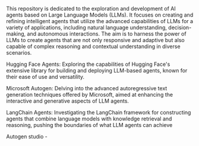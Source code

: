 This repository is dedicated to the exploration and development of AI agents based on Large Language Models (LLMs). It focuses on creating and refining intelligent agents that utilize the advanced capabilities of LLMs for a variety of applications, including natural language understanding, decision-making, and autonomous interactions. The aim is to harness the power of LLMs to create agents that are not only responsive and adaptive but also capable of complex reasoning and contextual understanding in diverse scenarios.


Hugging Face Agents: Exploring the capabilities of Hugging Face's extensive library for building and deploying LLM-based agents, known for their ease of use and versatility.

Microsoft Autogen: Delving into the advanced autoregressive text generation techniques offered by Microsoft, aimed at enhancing the interactive and generative aspects of LLM agents.

LangChain Agents: Investigating the LangChain framework for constructing agents that combine language models with knowledge retrieval and reasoning, pushing the boundaries of what LLM agents can achieve

Autogen studio - 
